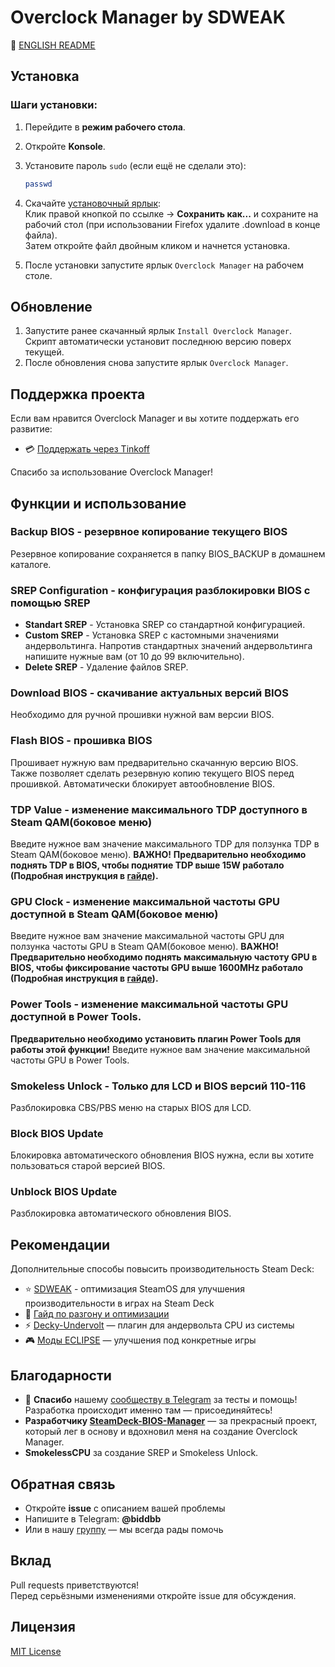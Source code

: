 # Overclock Manager by SDWEAK

📄 [ENGLISH README](README_ENG.md)

## Установка

### Шаги установки:

1. Перейдите в **режим рабочего стола**.
2. Откройте **Konsole**.
3. Установите пароль `sudo` (если ещё не сделали это):

   ```bash
   passwd
   ```

4. Скачайте [установочный ярлык](https://raw.githubusercontent.com/Taskerer/Overclock-Manager/refs/heads/main/OC-Manager-installer.desktop):  
   Клик правой кнопкой по ссылке → **Сохранить как...** и сохраните на рабочий стол (при использовании Firefox удалите .download в конце файла).  
   Затем откройте файл двойным кликом и начнется установка.

5. После установки запустите ярлык `Overclock Manager` на рабочем столе.

## Обновление

1. Запустите ранее скачанный ярлык `Install Overclock Manager`.  
   Скрипт автоматически установит последнюю версию поверх текущей.
2. После обновления снова запустите ярлык `Overclock Manager`.

## Поддержка проекта

Если вам нравится Overclock Manager и вы хотите поддержать его развитие:

- 💳 [Поддержать через Tinkoff](https://www.tinkoff.ru/cf/8HHVDNi8VMS)

Спасибо за использование Overclock Manager!

## Функции и использование

### **Backup BIOS** - резервное копирование текущего BIOS
Резервное копирование сохраняется в папку BIOS_BACKUP в домашнем каталоге.

### **SREP Configuration** - конфигурация разблокировки BIOS с помощью SREP

- **Standart SREP** - Установка SREP со стандартной конфигурацией.
- **Custom SREP** - Установка SREP с кастомными значениями андервольтинга. Напротив стандартных значений андервольтинга напишите нужные вам (от 10 до 99 включительно).
- **Delete SREP** - Удаление файлов SREP.

### **Download BIOS** - скачивание актуальных версий BIOS
Необходимо для ручной прошивки нужной вам версии BIOS.

### **Flash BIOS** - прошивка BIOS
Прошивает нужную вам предварительно скачанную версию BIOS. Также позволяет сделать резервную копию текущего BIOS перед прошивкой. Автоматически блокирует автообновление BIOS.

### **TDP Value** - изменение максимального TDP доступного в Steam QAM(боковое меню)
Введите нужное вам значение максимального TDP для ползунка TDP в Steam QAM(боковое меню). **ВАЖНО!** **Предварительно необходимо поднять TDP в BIOS, чтобы поднятие TDP выше 15W работало (Подробная инструкция в [гайде](http://deckoc.notion.site/STEAM-DECK-RUS-76e43eacaf8b400ab130692d2d099a02?pvs=4)).**

### **GPU Clock** - изменение максимальной частоты GPU доступной в Steam QAM(боковое меню)
Введите нужное вам значение максимальной частоты GPU для ползунка частоты GPU в Steam QAM(боковое меню). **ВАЖНО!** **Предварительно необходимо поднять максимальную частоту GPU в BIOS, чтобы фиксирование частоты GPU выше 1600MHz работало (Подробная инструкция в [гайде](http://deckoc.notion.site/STEAM-DECK-RUS-76e43eacaf8b400ab130692d2d099a02?pvs=4)).**

### **Power Tools** - изменение максимальной частоты GPU доступной в Power Tools.
**Предварительно необходимо установить плагин Power Tools для работы этой функции!** Введите нужное вам значение максимальной частоты GPU в Power Tools.

### **Smokeless Unlock** - **Только для LCD и BIOS версий 110-116**
Разблокировка CBS/PBS меню на старых BIOS для LCD.

### **Block BIOS Update**
Блокировка автоматического обновления BIOS нужна, если вы хотите пользоваться старой версией BIOS.

### **Unblock BIOS Update**
Разблокировка автоматического обновления BIOS.


## Рекомендации

Дополнительные способы повысить производительность Steam Deck:

- ⭐ [SDWEAK](https://github.com/Taskerer/SDWEAK) - оптимизация SteamOS для улучшения производительности в играх на Steam Deck
- 🔧 [Гайд по разгону и оптимизации](http://deckoc.notion.site/STEAM-DECK-RUS-76e43eacaf8b400ab130692d2d099a02?pvs=4)
- ⚡ [Decky-Undervolt](https://github.com/totallynotbakadestroyer/Decky-Undervolt) — плагин для андервольта CPU из системы
- 🎮 [Моды ECLIPSE](https://t.me/kf4fr/850467) — улучшения под конкретные игры

## Благодарности

- 💬 **Спасибо** нашему [сообществу в Telegram](https://t.me/steamdeckoverclock) за тесты и помощь!  
  Разработка происходит именно там — присоединяйтесь!
- **Разработчику [SteamDeck-BIOS-Manager](https://github.com/ryanrudolfoba/SteamDeck-BIOS-Manager)** — за прекрасный проект, который лег в основу и вдохновил меня на создание Overclock Manager.
- **SmokelessCPU** за создание SREP и Smokeless Unlock.

## Обратная связь

- Откройте **issue** с описанием вашей проблемы
- Напишите в Telegram: **@biddbb**
- Или в нашу [группу](https://t.me/steamdeckoverclock) — мы всегда рады помочь

## Вклад

Pull requests приветствуются!  
Перед серьёзными изменениями откройте issue для обсуждения.

## Лицензия

[MIT License](https://choosealicense.com/licenses/mit/)
